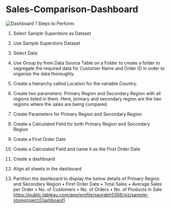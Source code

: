 # Sales-Comparison-Dashboard
![Dashboard 1](https://github.com/user-attachments/assets/8e21404a-c11b-4941-8a0c-8040cf2424c7)
Steps to Perform: 
1.	Select Sample Superstore as Dataset  
1.	Use Sample Superstore Dataset
2.	Select Data
3.	Use Group by from Data Source Table on a Folder to create a folder to segregate the required data for Customer Name and Order ID in order to organize the data thoroughly.
4.	Create a hierarchy called Location for the variable Country. 
5.	Create two parameters: Primary Region and Secondary Region with all regions listed in them. Here, primary and secondary region are the two regions where the sales are being compared.

   
0.	Create Parameters for Primary Region and Secondary Region
1.	Create a Calculated Field for both Primary Region and Secondary Region
4.	Create a First Order Date
0.	Create a Calculated Field and name it as the First Order Date
5.	Create a dashboard
0.	Align all sheets in the dashboard
6.	Partition the dashboard to display the below details of Primary Region and Secondary Region
•	First Order Date
•	Total Sales
•	Average Sales per Order
•	No. of Customers
•	No. of Orders
•	No. of Products in Sale
https://public.tableau.com/app/profile/saurabh5356/viz/sample-storeproject/Dashboard1
